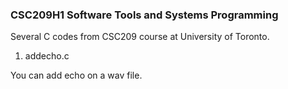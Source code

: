 ### CSC209H1 Software Tools and Systems Programming
Several C codes from CSC209 course at University of Toronto.

1. addecho.c

You can add echo on a wav file.

